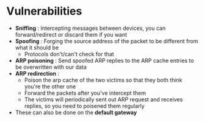 # Vulnerabilities

* **Sniffing**  : Intercepting messages between devices, you can forward/redirect or discard them if you want
* **Spoofing** : Forging the source address of the packet to be different from what it should be
  * Protocols don't/can't check for that
* **ARP poisoning** : Send spoofed ARP replies to the ARP cache entries to be overwritten with our data
* **ARP redirection** : 
  * Poison the arp cache of the two victims so that they both think you're the other one
  * Forward the packets after you've intercept them
  * The victims will periodically sent out ARP request and receives replies, so you need to poisened them regularly
* These can also be done on the **default gateway**

